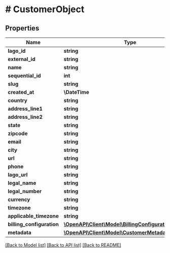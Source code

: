 # # CustomerObject

## Properties

Name | Type | Description | Notes
------------ | ------------- | ------------- | -------------
**lago_id** | **string** |  |
**external_id** | **string** |  |
**name** | **string** |  | [optional]
**sequential_id** | **int** |  |
**slug** | **string** |  |
**created_at** | **\DateTime** |  | [optional]
**country** | **string** |  | [optional]
**address_line1** | **string** |  | [optional]
**address_line2** | **string** |  | [optional]
**state** | **string** |  | [optional]
**zipcode** | **string** |  | [optional]
**email** | **string** |  | [optional]
**city** | **string** |  | [optional]
**url** | **string** |  | [optional]
**phone** | **string** |  | [optional]
**lago_url** | **string** |  | [optional]
**legal_name** | **string** |  | [optional]
**legal_number** | **string** |  | [optional]
**currency** | **string** |  | [optional]
**timezone** | **string** |  | [optional]
**applicable_timezone** | **string** |  | [optional]
**billing_configuration** | [**\OpenAPI\Client\Model\BillingConfigurationCustomer**](BillingConfigurationCustomer.md) |  | [optional]
**metadata** | [**\OpenAPI\Client\Model\CustomerMetadataObject[]**](CustomerMetadataObject.md) |  | [optional]

[[Back to Model list]](../../README.md#models) [[Back to API list]](../../README.md#endpoints) [[Back to README]](../../README.md)
